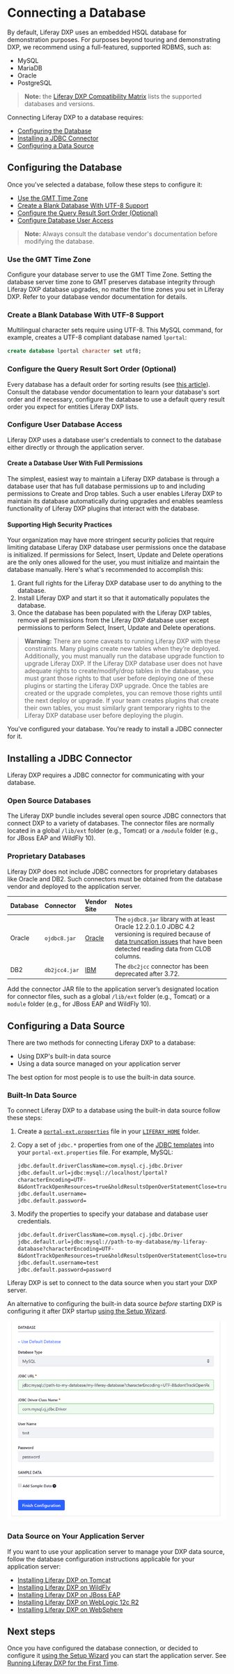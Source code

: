# Connecting a Database

By default, Liferay DXP uses an embedded HSQL database for demonstration purposes. For purposes beyond touring and demonstrating DXP, we recommend using a full-featured, supported RDBMS, such as:

* MySQL
* MariaDB
* Oracle
* PostgreSQL

> **Note:** the [Liferay DXP Compatibility Matrix](https://web.liferay.com/documents/14/21598941/Liferay+DXP+7.2+Compatibility+Matrix/b6e0f064-db31-49b4-8317-a29d1d76abf7) lists the supported databases and versions.

<!-- TODO Update the matrix link to the 7.3 matrix, when it's published - jhinkey -->

Connecting Liferay DXP to a database requires:

* [Configuring the Database](#configuring-the-database)
* [Installing a JDBC Connector](#installing-a-jdbc-connector)
* [Configuring a Data Source](#configuring-a-data-source)

## Configuring the Database

Once you've selected a database, follow these steps to configure it:

* [Use the GMT Time Zone](#use-the-gmt-time-zone)
* [Create a Blank Database With UTF-8 Support](#creatre-a-blank-database-with-utf-8-support)
* [Configure the Query Result Sort Order (Optional)](#configure-the-query-result-sort-order-optional)
* [Configure Database User Access](#configure-user-database-access)

> **Note:** Always consult the database vendor's documentation before modifying the database.

### Use the GMT Time Zone

Configure your database server to use the GMT Time Zone. Setting the database server time zone to GMT preserves database integrity through Liferay DXP database upgrades, no matter the time zones you set in Liferay DXP. Refer to your database vendor documentation for details.

### Create a Blank Database With UTF-8 Support

Multilingual character sets require using UTF-8. This MySQL command, for example, creates a UTF-8 compliant database named `lportal`:

```sql
create database lportal character set utf8;
```

### Configure the Query Result Sort Order (Optional)

Every database has a default order for sorting results (see [this article](https://help.liferay.com/hc/en-us/articles/360029315971-Sort-Order-Changed-with-a-Different-Database)). Consult the database vendor documentation to learn your database's sort order and if necessary, configure the database to use a default query result order you expect for entities Liferay DXP lists.

### Configure User Database Access

Liferay DXP uses a database user's credentials to connect to the database either directly or through the application server.

#### Create a Database User With Full Permissions

The simplest, easiest way to maintain a Liferay DXP database is through a database user that has full database permissions up to and including permissions to Create and Drop tables. Such a user enables Liferay DXP to maintain its database automatically during upgrades and enables seamless functionality of Liferay DXP plugins that interact with the database.

#### Supporting High Security Practices

Your organization may have more stringent security policies that require limiting database Liferay DXP database user permissions once the database is initialized. If permissions for Select, Insert, Update and Delete operations are the only ones allowed for the user, you must initialize and maintain the database manually. Here's what's recommended to accomplish this:

1. Grant full rights for the Liferay DXP database user to do anything to the database.
1. Install Liferay DXP and start it so that it automatically populates the database.
1. Once the database has been populated with the Liferay DXP tables, remove all permissions from the Liferay DXP database user except permissions to perform Select, Insert, Update and Delete operations.

> **Warning:** There are some caveats to running Liferay DXP with these constraints. Many plugins create new tables when they’re deployed. Additionally, you must manually run the database upgrade function to upgrade Liferay DXP. If the Liferay DXP database user does not have adequate rights to create/modify/drop tables in the database, you must grant those rights to that user before deploying one of these plugins or starting the Liferay DXP upgrade. Once the tables are created or the upgrade completes, you can remove those rights until the next deploy or upgrade. If your team creates plugins that create their own tables, you must similarly grant temporary rights to the Liferay DXP database user before deploying the plugin.

You've configured your database. You're ready to install a JDBC connecter for it. 

## Installing a JDBC Connector

Liferay DXP requires a JDBC connector for communicating with your database. 

### Open Source Databases

The Liferay DXP bundle includes several open source JDBC connectors that connect DXP to a variety of databases. The connector files are normally located in a global `/lib/ext` folder (e.g., Tomcat) or a `/module` folder (e.g., for JBoss EAP and WildFly 10).

### Proprietary Databases

Liferay DXP does not include JDBC connectors for proprietary databases like Oracle and DB2. Such connectors must be obtained from the database vendor and deployed to the application server.

| Database | Connector | Vendor Site | Notes |
| :------- | :-------- | :---------- | :---- |
| Oracle | `ojdbc8.jar` | [Oracle](https://www.oracle.com/index.html) | The `ojdbc8.jar` library with at least Oracle 12.2.0.1.0 JDBC 4.2 versioning is required because of [data truncation issues](https://issues.liferay.com/browse/LPS-79229) that have been detected reading data from CLOB columns. |
| DB2 | `db2jcc4.jar` | [IBM](https://www.ibm.com/) |  The `dbc2jcc` connector has been deprecated after 3.72. |

Add the connector JAR file to the application server’s designated location for connector files, such as a global `/lib/ext` folder (e.g., Tomcat) or a `module` folder (e.g., for JBoss EAP and WildFly 10).

## Configuring a Data Source

There are two methods for connecting Liferay DXP to a database:

* Using DXP's built-in data source
* Using a data source managed on your application server

The best option for most people is to use the built-in data source.

### Built-In Data Source

To connect Liferay DXP to a database using the built-in data source follow these steps:

1. Create a [`portal-ext.properties`](../14-reference/03-portal-properties.md) file in your [`LIFERAY_HOME`](../14-reference/01-liferay-home.md) folder.

1. Copy a set of `jdbc.*` properties from one of the [JDBC templates](../14-reference/05-database-templates.md) into your `portal-ext.properties` file. For example, MySQL:

    ```properties
    jdbc.default.driverClassName=com.mysql.cj.jdbc.Driver
    jdbc.default.url=jdbc:mysql://localhost/lportal?characterEncoding=UTF-8&dontTrackOpenResources=true&holdResultsOpenOverStatementClose=true&serverTimezone=GMT&useFastDateParsing=false&useUnicode=true
    jdbc.default.username=
    jdbc.default.password=
    ```

1. Modify the properties to specify your database and database user credentials.

    ```properties
    jdbc.default.driverClassName=com.mysql.cj.jdbc.Driver
    jdbc.default.url=jdbc:mysql://path-to-my-database/my-liferay-database?characterEncoding=UTF-8&dontTrackOpenResources=true&holdResultsOpenOverStatementClose=true&serverTimezone=GMT&useFastDateParsing=false&useUnicode=true
    jdbc.default.username=test
    jdbc.default.password=password
    ```

Liferay DXP is set to connect to the data source when you start your DXP server.

An alternative to configuring the built-in data source *before* starting DXP is configuring it after DXP startup [using the Setup Wizard](./06-using-the-setup-wizard.md).

![The Setup Wizard's database section lets you configure DXP's built-in data source.](./connecting-a-database/images/01.png)

### Data Source on Your Application Server

If you want to use your application server to manage your DXP data source, follow the database configuration instructions applicable for your application server:

* [Installing Liferay DXP on Tomcat](./01-installing-liferay-on-an-application-server/01-installing-liferay-on-tomcat.md#database-configuration)
* [Installing Liferay DXP on WildFly](https://help.liferay.com/hc/en-us/articles/360029123751-Installing-Liferay-DXP-on-Wildfly#database-configuration)
* [Installing Liferay DXP on JBoss EAP](https://help.liferay.com/hc/en-us/articles/360028810012-Installing-Liferay-DXP-on-JBoss-EAP#database-configuration)
* [Installing Liferay DXP on WebLogic 12c R2](https://help.liferay.com/hc/en-us/articles/360028831932-Installing-Liferay-DXP-on-WebLogic-12c-R2#database-configuration)
* [Installing Liferay DXP on WebSphere](./01-installing-liferay-on-an-application-server/05-installing-liferay-on-websphere.md)

## Next steps

Once you have configured the database connection, or decided to configure it [using the Setup Wizard](./06-using-the-setup-wizard.md) you can start the application server. See [Running Liferay DXP for the First Time](./05-running-liferay-dxp-for-the-first-time.md).
